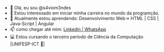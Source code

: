 - 👋 Olá, eu sou @s4viom3ndes
- 👀 Estou interessado em iniciar minha carreira no mundo da programção.
- 🌱 Atualmente estou aprendendo: Desenvolvimento Web-> HTML | CSS | Java-Script | Angular
- 📫 como chegar até  mim: <a href="www.linkedin.com/in/saviomendes-073807210" target="_blank" rel="external">Linkedin |</a><a href="https://contate.me/saviomendes" target="_blank" rel="external"> WhatsApp</a>
 - 💻 Estou cursando o terceiro período de Ciência da Computação |UNIFESP-ICT 🦖|                            

